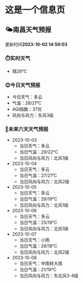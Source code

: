 # 这是一个信息页 
## 🌤️**南昌**天气预报
更新时间**2023-10-02 14:50:03**
### ⏱️实时天气
- 晴28℃
### 😊今日天气预报
- 今日天气：多云
- 气温：28/21℃
- AQI指数：37优
- 风向与风力：东风3级
### 🤩未来六天天气预报
- 2023-10-03
  - 当日天气：多云
  - 当日气温：29/22℃
  - 当日风向与风力：北风1级
- 2023-10-04
  - 当日天气：多云
  - 当日气温：27/21℃
  - 当日风向与风力：北风2级
- 2023-10-05
  - 当日天气：多云
  - 当日气温：26/19℃
  - 当日风向与风力：北风1级
- 2023-10-06
  - 当日天气：多云
  - 当日气温：25/19℃
  - 当日风向与风力：北风1级
- 2023-10-07
  - 当日天气：小雨
  - 当日气温：26/18℃
  - 当日风向与风力：北风2级
- 2023-10-08
  - 当日天气：中雨转大雨
  - 当日气温：21/19℃
  - 当日风向与风力：东北风3-4级

